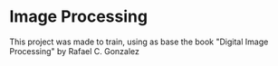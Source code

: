 # Image Processing
 This project was made to train, using as base the book "Digital Image Processing" by Rafael C. Gonzalez
